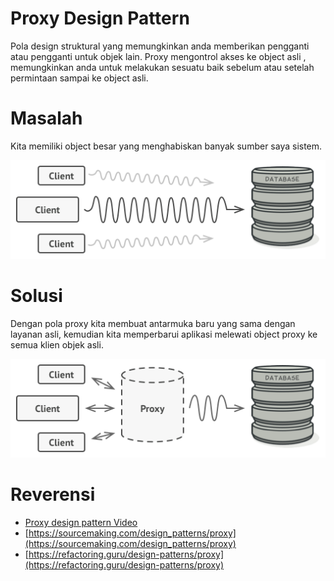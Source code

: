 # Proxy Design Pattern
Pola design struktural yang memungkinkan anda memberikan pengganti atau pengganti untuk objek lain. Proxy mengontrol akses ke object asli , memungkinkan anda untuk melakukan sesuatu baik sebelum atau setelah permintaan sampai ke object asli.

# Masalah 
Kita memiliki object besar yang menghabiskan banyak sumber saya sistem.

![alt text](https://github.com/triabagus/Design-Patern-PHP/blob/master/image/problem.png)
# Solusi
Dengan pola proxy kita membuat antarmuka baru yang sama dengan layanan asli, kemudian kita memperbarui aplikasi melewati object proxy ke semua klien objek asli.

![alt text](https://github.com/triabagus/Design-Patern-PHP/blob/master/image/solution.png)

# Reverensi
- [Proxy design pattern Video](https://www.youtube.com/watch?v=JBWYU2l413A)
- [https://sourcemaking.com/design_patterns/proxy](https://sourcemaking.com/design_patterns/proxy)
- [https://refactoring.guru/design-patterns/proxy](https://refactoring.guru/design-patterns/proxy)